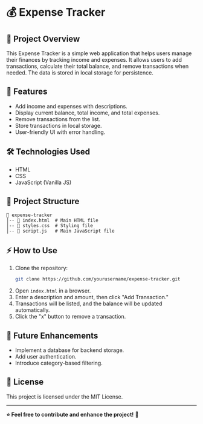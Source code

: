 # 💰 Expense Tracker

## 📌 Project Overview
This Expense Tracker is a simple web application that helps users manage their finances by tracking income and expenses. It allows users to add transactions, calculate their total balance, and remove transactions when needed. The data is stored in local storage for persistence.

## 🚀 Features
- Add income and expenses with descriptions.
- Display current balance, total income, and total expenses.
- Remove transactions from the list.
- Store transactions in local storage.
- User-friendly UI with error handling.

## 🛠 Technologies Used
- HTML
- CSS
- JavaScript (Vanilla JS)

## 📂 Project Structure
```
📂 expense-tracker
│-- 📄 index.html  # Main HTML file
│-- 📄 styles.css  # Styling file
│-- 📄 script.js   # Main JavaScript file
```

## ⚡ How to Use
1. Clone the repository:
   ```sh
   git clone https://github.com/yourusername/expense-tracker.git
   ```
2. Open `index.html` in a browser.
3. Enter a description and amount, then click "Add Transaction."
4. Transactions will be listed, and the balance will be updated automatically.
5. Click the "x" button to remove a transaction.

## 🎯 Future Enhancements
- Implement a database for backend storage.
- Add user authentication.
- Introduce category-based filtering.

## 📜 License
This project is licensed under the MIT License.

---
**⭐ Feel free to contribute and enhance the project!** 🚀

